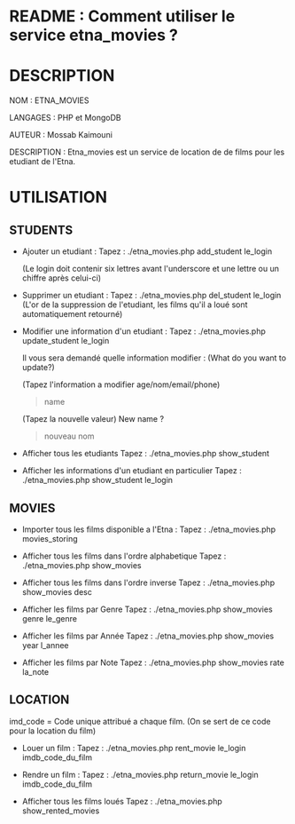 README : Comment utiliser le service etna_movies ?
===================================================

DESCRIPTION
===========

NOM 					: ETNA_MOVIES

LANGAGES				: PHP et MongoDB

AUTEUR					: Mossab Kaimouni 

DESCRIPTION 			: Etna_movies est un service de location de de films 						   		     				 pour les etudiant de l'Etna.

UTILISATION
===========

STUDENTS
-------------------------------------------------------------------------------

- Ajouter un etudiant :
	Tapez : ./etna_movies.php add_student le_login

	(Le login doit contenir six lettres avant l'underscore 
	et une lettre ou un chiffre après celui-ci)


- Supprimer un etudiant :
	Tapez : ./etna_movies.php del_student le_login
	(L'or de la suppression de l'etudiant, les films qu'il a loué sont automatiquement retourné)


- Modifier une information d'un etudiant :
	Tapez : ./etna_movies.php update_student le_login

	Il vous sera demandé quelle information modifier :
	(What do you want to update?)
	> 
	
	(Tapez l'information a modifier age/nom/email/phone)
	> name

	(Tapez la nouvelle valeur)
	New name ?
	> nouveau nom


- Afficher tous les etudiants
	Tapez : ./etna_movies.php show_student


- Afficher les informations d'un etudiant en particulier
	Tapez : ./etna_movies.php show_student le_login


MOVIES
-------------------------------------------------------------------------------

- Importer tous les films disponible a l'Etna :
	Tapez : ./etna_movies.php movies_storing


- Afficher tous les films dans l'ordre alphabetique
	Tapez : ./etna_movies.php show_movies


- Afficher tous les films dans l'ordre inverse
	Tapez : ./etna_movies.php show_movies desc


- Afficher les films par Genre
	Tapez : ./etna_movies.php show_movies genre le_genre


- Afficher les films par Année
	Tapez : ./etna_movies.php show_movies year l_annee


- Afficher les films par Note
	Tapez : ./etna_movies.php show_movies rate la_note


LOCATION
------------------------------------------------------------------------------

imd_code = Code unique attribué a chaque film. 
	(On se sert de ce code pour la location du film)


- Louer un film :
	Tapez : ./etna_movies.php rent_movie le_login imdb_code_du_film


- Rendre un film :
	Tapez : ./etna_movies.php return_movie le_login imdb_code_du_film


- Afficher tous les films loués
	Tapez : ./etna_movies.php show_rented_movies
